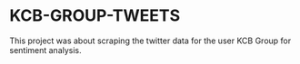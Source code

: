 # KCB-GROUP-TWEETS
This project was about scraping the twitter data for the user KCB Group for sentiment analysis.
